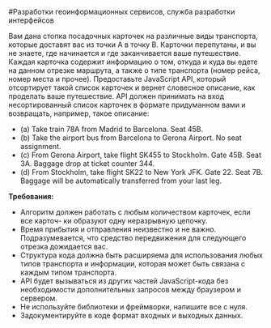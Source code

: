 #Разработки геоинформационных сервисов, служба разработки интерфейсов

Вам дана стопка посадочных карточек на различные виды транспорта, которые доставят вас из точки A в точку B. Карточки перепутаны, и вы не знаете, где начинается и где заканчивается ваше путешествие. Каждая карточка содержит информацию о том, откуда и куда вы едете на данном отрезке маршрута, а также о типе транспорта (номер рейса, номер места и прочее). Предоставьте JavaScript API, который отсортирует такой список карточек и вернет словесное описание, как проделать ваше путешествие. API должен принимать на вход несортированный список карточек в формате придуманном вами и возвращать, например, такое описание:

* (a) Take train 78A from Madrid to Barcelona. Seat 45B.
* (b) Take the airport bus from Barcelona to Gerona Airport. No seat assignment.
* (c) From Gerona Airport, take flight SK455 to Stockholm. Gate 45B. Seat 3A. Baggage drop at ticket counter 344.
* (d) From Stockholm, take flight SK22 to New York JFK. Gate 22. Seat 7B. Baggage will be automatically transferred from your last leg.

**Требования:**
* Алгоритм должен работать с любым количеством карточек, если все карточ-
ки образуют одну неразрывную цепочку.
* Время прибытия и отправления неизвестно и не важно. Подразумевается, что
средство передвижения для следующего отрезка дожидается вас.
* Структура кода должна быть расширяема для использования любых типов
транспорта и информации, которая может быть связана с каждым типом
транспорта.
* API будет вызываться из других частей JavaScript-кода без необходимости
дополнительных запросов между браузером и сервером.
* Не используйте библиотеки и фреймворки, напишите все с нуля.
* Задокументируйте в коде формат входных и выходных данных.
